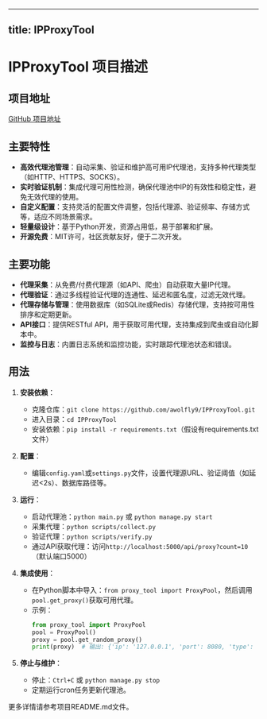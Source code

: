 
---
title: IPProxyTool
---

# IPProxyTool 项目描述

## 项目地址
[GitHub 项目地址](https://github.com/awolfly9/IPProxyTool)

## 主要特性
- **高效代理池管理**：自动采集、验证和维护高可用IP代理池，支持多种代理类型（如HTTP、HTTPS、SOCKS）。
- **实时验证机制**：集成代理可用性检测，确保代理池中IP的有效性和稳定性，避免无效代理的使用。
- **自定义配置**：支持灵活的配置文件调整，包括代理源、验证频率、存储方式等，适应不同场景需求。
- **轻量级设计**：基于Python开发，资源占用低，易于部署和扩展。
- **开源免费**：MIT许可，社区贡献友好，便于二次开发。

## 主要功能
- **代理采集**：从免费/付费代理源（如API、爬虫）自动获取大量IP代理。
- **代理验证**：通过多线程验证代理的连通性、延迟和匿名度，过滤无效代理。
- **代理存储与管理**：使用数据库（如SQLite或Redis）存储代理，支持按可用性排序和定期更新。
- **API接口**：提供RESTful API，用于获取可用代理，支持集成到爬虫或自动化脚本中。
- **监控与日志**：内置日志系统和监控功能，实时跟踪代理池状态和错误。

## 用法
1. **安装依赖**：
   - 克隆仓库：`git clone https://github.com/awolfly9/IPProxyTool.git`
   - 进入目录：`cd IPProxyTool`
   - 安装依赖：`pip install -r requirements.txt`（假设有requirements.txt文件）

2. **配置**：
   - 编辑`config.yaml`或`settings.py`文件，设置代理源URL、验证阈值（如延迟<2s）、数据库路径等。

3. **运行**：
   - 启动代理池：`python main.py` 或 `python manage.py start`
   - 采集代理：`python scripts/collect.py`
   - 验证代理：`python scripts/verify.py`
   - 通过API获取代理：访问`http://localhost:5000/api/proxy?count=10`（默认端口5000）

4. **集成使用**：
   - 在Python脚本中导入：`from proxy_tool import ProxyPool`，然后调用`pool.get_proxy()`获取可用代理。
   - 示例：
     ```python
     from proxy_tool import ProxyPool
     pool = ProxyPool()
     proxy = pool.get_random_proxy()
     print(proxy)  # 输出: {'ip': '127.0.0.1', 'port': 8080, 'type': 'http'}
     ```

5. **停止与维护**：
   - 停止：`Ctrl+C` 或 `python manage.py stop`
   - 定期运行cron任务更新代理池。

更多详情请参考项目README.md文件。